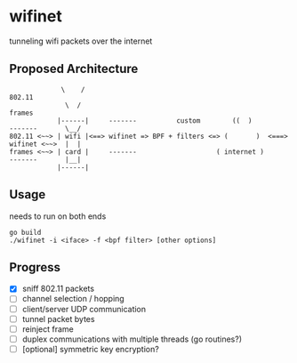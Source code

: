 # wifinet

tunneling wifi packets over the internet

## Proposed Architecture

```
             \    /                                                                802.11
              \  /                                                                  frames   
            |------|     -------          custom        ((  )          -------       \__/
802.11 <~~> | wifi |<==> wifinet => BPF + filters <=> (       )  <===> wifinet <~~>  |  | 
frames <~~> | card |     -------                    ( internet )       -------       |__|
            |------|                                                  

```


## Usage

needs to run on both ends

```
go build
./wifinet -i <iface> -f <bpf filter> [other options]
```

## Progress

- [x] sniff 802.11 packets
- [ ] channel selection / hopping
- [ ] client/server UDP communication
- [ ] tunnel packet bytes
- [ ] reinject frame
- [ ] duplex communications with multiple threads (go routines?)
- [ ] \[optional\] symmetric key encryption?
